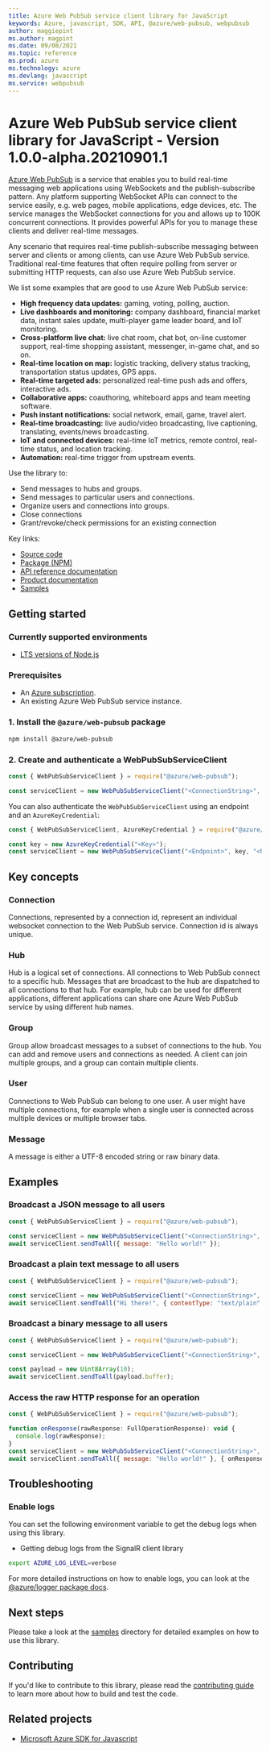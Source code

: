 ```yaml
---
title: Azure Web PubSub service client library for JavaScript
keywords: Azure, javascript, SDK, API, @azure/web-pubsub, webpubsub
author: maggiepint
ms.author: magpint
ms.date: 09/08/2021
ms.topic: reference
ms.prod: azure
ms.technology: azure
ms.devlang: javascript
ms.service: webpubsub
---
```


# Azure Web PubSub service client library for JavaScript - Version 1.0.0-alpha.20210901.1 


[Azure Web PubSub](https://aka.ms/awps/doc) is a service that enables you to build real-time messaging web applications using WebSockets and the publish-subscribe pattern. Any platform supporting WebSocket APIs can connect to the service easily, e.g. web pages, mobile applications, edge devices, etc. The service manages the WebSocket connections for you and allows up to 100K concurrent connections. It provides powerful APIs for you to manage these clients and deliver real-time messages.

Any scenario that requires real-time publish-subscribe messaging between server and clients or among clients, can use Azure Web PubSub service. Traditional real-time features that often require polling from server or submitting HTTP requests, can also use Azure Web PubSub service.

We list some examples that are good to use Azure Web PubSub service:

- **High frequency data updates:** gaming, voting, polling, auction.
- **Live dashboards and monitoring:** company dashboard, financial market data, instant sales update, multi-player game leader board, and IoT monitoring.
- **Cross-platform live chat:** live chat room, chat bot, on-line customer support, real-time shopping assistant, messenger, in-game chat, and so on.
- **Real-time location on map:** logistic tracking, delivery status tracking, transportation status updates, GPS apps.
- **Real-time targeted ads:** personalized real-time push ads and offers, interactive ads.
- **Collaborative apps:** coauthoring, whiteboard apps and team meeting software.
- **Push instant notifications:** social network, email, game, travel alert.
- **Real-time broadcasting:** live audio/video broadcasting, live captioning, translating, events/news broadcasting.
- **IoT and connected devices:** real-time IoT metrics, remote control, real-time status, and location tracking.
- **Automation:** real-time trigger from upstream events.

Use the library to:

- Send messages to hubs and groups.
- Send messages to particular users and connections.
- Organize users and connections into groups.
- Close connections
- Grant/revoke/check permissions for an existing connection

Key links:
- [Source code](https://github.com/Azure/azure-sdk-for-js/blob/main/sdk/web-pubsub/web-pubsub)
- [Package (NPM)](https://www.npmjs.com/package/@azure/web-pubsub)
- [API reference documentation](https://aka.ms/awps/sdk/js)
- [Product documentation](https://aka.ms/awps/doc)
- [Samples][samples_ref]

## Getting started

### Currently supported environments

- [LTS versions of Node.js](https://nodejs.org/about/releases/)

### Prerequisites

- An [Azure subscription][azure_sub].
- An existing Azure Web PubSub service instance.

### 1. Install the `@azure/web-pubsub` package

```bash
npm install @azure/web-pubsub
```

### 2. Create and authenticate a WebPubSubServiceClient

```js
const { WebPubSubServiceClient } = require("@azure/web-pubsub");

const serviceClient = new WebPubSubServiceClient("<ConnectionString>", "<hubName>");
```

You can also authenticate the `WebPubSubServiceClient` using an endpoint and an `AzureKeyCredential`:

```js
const { WebPubSubServiceClient, AzureKeyCredential } = require("@azure/web-pubsub");

const key = new AzureKeyCredential("<Key>");
const serviceClient = new WebPubSubServiceClient("<Endpoint>", key, "<hubName>");
```

## Key concepts

### Connection

Connections, represented by a connection id, represent an individual websocket connection to the Web PubSub service. Connection id is always unique.

### Hub

Hub is a logical set of connections. All connections to Web PubSub connect to a specific hub. Messages that are broadcast to the hub are dispatched to all connections to that hub. For example, hub can be used for different applications, different applications can share one Azure Web PubSub service by using different hub names.

### Group

Group allow broadcast messages to a subset of connections to the hub. You can add and remove users and connections as needed. A client can join multiple groups, and a group can contain multiple clients.

### User

Connections to Web PubSub can belong to one user. A user might have multiple connections, for example when a single user is connected across multiple devices or multiple browser tabs.

### Message

A message is either a UTF-8 encoded string or raw binary data.

## Examples

### Broadcast a JSON message to all users

```js
const { WebPubSubServiceClient } = require("@azure/web-pubsub");

const serviceClient = new WebPubSubServiceClient("<ConnectionString>", "<hubName>");
await serviceClient.sendToAll({ message: "Hello world!" });
```

### Broadcast a plain text message to all users

```js
const { WebPubSubServiceClient } = require("@azure/web-pubsub");

const serviceClient = new WebPubSubServiceClient("<ConnectionString>", "<hubName>");
await serviceClient.sendToAll("Hi there!", { contentType: "text/plain" });
```

### Broadcast a binary message to all users

```js
const { WebPubSubServiceClient } = require("@azure/web-pubsub");

const serviceClient = new WebPubSubServiceClient("<ConnectionString>", "<hubName>");

const payload = new Uint8Array(10);
await serviceClient.sendToAll(payload.buffer);
```

### Access the raw HTTP response for an operation

```js
const { WebPubSubServiceClient } = require("@azure/web-pubsub");

function onResponse(rawResponse: FullOperationResponse): void {
  console.log(rawResponse);
}
const serviceClient = new WebPubSubServiceClient("<ConnectionString>", "<hubName>");
await serviceClient.sendToAll({ message: "Hello world!" }, { onResponse });
```

## Troubleshooting

### Enable logs

You can set the following environment variable to get the debug logs when using this library.

- Getting debug logs from the SignalR client library

```bash
export AZURE_LOG_LEVEL=verbose
```

For more detailed instructions on how to enable logs, you can look at the [@azure/logger package docs](https://github.com/Azure/azure-sdk-for-js/tree/main/sdk/core/logger).

## Next steps

Please take a look at the
[samples][samples_ref]
directory for detailed examples on how to use this library.

## Contributing

If you'd like to contribute to this library, please read the [contributing guide](https://github.com/Azure/azure-sdk-for-js/blob/main/CONTRIBUTING.md) to learn more about how to build and test the code.

## Related projects

- [Microsoft Azure SDK for Javascript](https://github.com/Azure/azure-sdk-for-js)

[azure_sub]: https://azure.microsoft.com/free/
[samples_ref]: https://github.com/Azure/azure-sdk-for-js/tree/main/sdk/web-pubsub/web-pubsub/samples

